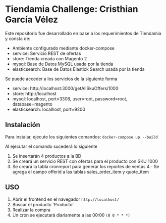 # Tiendamia Challenge: Cristhian García Vélez

Este repositorio fue desarrollado en base a los requerimientos de Tiendamia y consta de:

- Ambiente configurado mediante docker-compose
- service: Servicio REST de ofertas
- store: Tienda creada con Magento 2
- mysql: Base de Datos MySQL usada por la tienda
- elasticsearch: Base de Datos Elastick Search usada por la tienda

Se puede acceder a los servicios de la siguiente forma

- service: http://localhost:3000/getAllSkuOffers/1000
- store: http://localhost
- mysql: localhost, port=3306, user=root, password=root, database=magento
- elasticsearch: localhost, port=9200

## Instalación

Para instalar, ejecute los siguientes comandos: `docker-compose up --build`

Al ejecutar el comando sucederá lo siguiente

1. Se insertarán 4 productos a la BD
2. Se creará un servicio REST con ofertas para el producto con SKU 1000
3. Se creará la tabla cronreport para generar los reportes de ventas
   4.- Se agrega el campo offerid a las tablas sales_order_item y quote_item

## USO

1. Abrir el frontend en el navegador `http://localhost/`
2. Buscar el producto 'Producto'
3. Realizar la compra
4. Un cron se ejecutará diariamente a las 00:00 `(0 0 * * *)`
